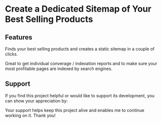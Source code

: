 # Create a Dedicated Sitemap of Your Best Selling Products

## Features

Finds your best selling products and creates a static sitemap in a couple of clicks.

Great to get individual converage / indexation reports and to make sure your most profitable pages are indexed by search engines.

## Support

If you find this project helpful or would like to support its development, you can show your appreciation by:

Your support helps keep this project alive and enables me to continue working on it. Thank you!